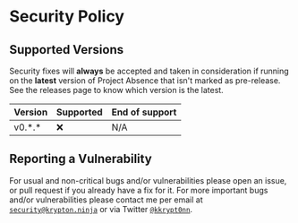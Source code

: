 # Security Policy

## Supported Versions

Security fixes will **always** be accepted and taken in consideration if running on the **latest** version of Project
Absence that isn't marked as pre-release. See the releases page to know which version is the latest.

| Version  | Supported | End of support |
|----------|-----------|----------------|
| v0.\*.\* | :x:       | N/A            |

## Reporting a Vulnerability

For usual and non-critical bugs and/or vulnerabilities please open an issue, or pull request if you already have a fix
for it. For more important bugs and/or vulnerabilities please contact me per email
at [`security@krypton.ninja`](mailto:security@krypton.ninja) or via
Twitter [`@kkrypt0nn`](https://twitter.com/kkrypt0nn).